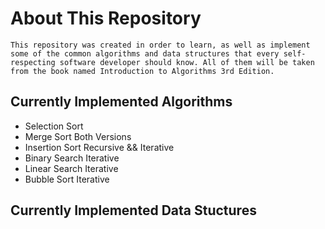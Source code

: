 # About This Repository
```
This repository was created in order to learn, as well as implement some of the common algorithms and data structures that every self-respecting software developer should know. All of them will be taken from the book named Introduction to Algorithms 3rd Edition.
```
## Currently Implemented Algorithms

* Selection Sort
* Merge Sort Both Versions
* Insertion Sort Recursive && Iterative
* Binary Search Iterative
* Linear Search Iterative
* Bubble Sort Iterative

## Currently Implemented Data Stuctures

